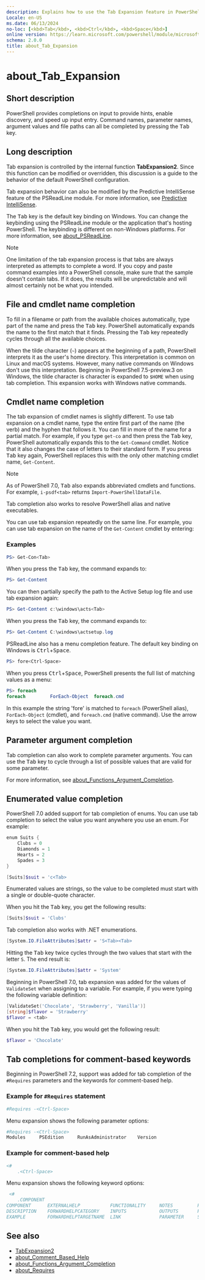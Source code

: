 ```yaml
---
description: Explains how to use the Tab Expansion feature in PowerShell.
Locale: en-US
ms.date: 06/13/2024
no-loc: [<kbd>Tab</kbd>, <kbd>Ctrl</kbd>, <kbd>Space</kbd>]
online version: https://learn.microsoft.com/powershell/module/microsoft.powershell.core/about/about_tab_expansion?view=powershell-7.6&WT.mc_id=ps-gethelp
schema: 2.0.0
title: about_Tab_Expansion
---
```

# about_Tab_Expansion

## Short description

PowerShell provides completions on input to provide hints, enable discovery,
and speed up input entry. Command names, parameter names, argument values and
file paths can all be completed by pressing the <kbd>Tab</kbd> key.

## Long description

Tab expansion is controlled by the internal function **TabExpansion2**. Since
this function can be modified or overridden, this discussion is a guide to the
behavior of the default PowerShell configuration.

Tab expansion behavior can also be modified by the Predictive IntelliSense
feature of the PSReadLine module. For more information, see
[Predictive IntelliSense][01].

The <kbd>Tab</kbd> key is the default key binding on Windows. You can change
the keybinding using the PSReadLine module or the application that's hosting
PowerShell. The keybinding is different on non-Windows platforms. For more
information, see [about_PSReadLine][02].

> [!NOTE]
> One limitation of the tab expansion process is that tabs are always
> interpreted as attempts to complete a word. If you copy and paste command
> examples into a PowerShell console, make sure that the sample doesn't
> contain tabs. If it does, the results will be unpredictable and will almost
> certainly not be what you intended.

## File and cmdlet name completion

To fill in a filename or path from the available choices automatically, type
part of the name and press the <kbd>Tab</kbd> key. PowerShell automatically
expands the name to the first match that it finds. Pressing the <kbd>Tab</kbd>
key repeatedly cycles through all the available choices.

When the tilde character (`~`) appears at the beginning of a path, PowerShell
interprets it as the user's home directory. This interpretation is common on
Linux and macOS systems. However, many native commands on Windows don't use
this interpretation. Beginning in PowerShell 7.5-preview.3 on Windows, the
tilde character is character is expanded to `$HOME` when using tab completion.
This expansion works with Windows native commands.

## Cmdlet name completion

The tab expansion of cmdlet names is slightly different. To use tab expansion
on a cmdlet name, type the entire first part of the name (the verb) and the
hyphen that follows it. You can fill in more of the name for a partial match.
For example, if you type `get-co` and then press the <kbd>Tab</kbd> key,
PowerShell automatically expands this to the `Get-Command` cmdlet. Notice that
it also changes the case of letters to their standard form. If you press
<kbd>Tab</kbd> key again, PowerShell replaces this with the only other matching
cmdlet name, `Get-Content`.

> [!NOTE]
> As of PowerShell 7.0, <kbd>Tab</kbd> also expands abbreviated cmdlets and
> functions. For example, `i-psdf<tab>` returns `Import-PowerShellDataFile`.

Tab completion also works to resolve PowerShell alias and native executables.

You can use tab expansion repeatedly on the same line. For example, you can use
tab expansion on the name of the `Get-Content` cmdlet by entering:

### Examples

```powershell
PS> Get-Con<Tab>
```

When you press the <kbd>Tab</kbd> key, the command expands to:

```powershell
PS> Get-Content
```

You can then partially specify the path to the Active Setup log file and use
tab expansion again:

```powershell
PS> Get-Content c:\windows\acts<Tab>
```

When you press the <kbd>Tab</kbd> key, the command expands to:

```powershell
PS> Get-Content C:\windows\actsetup.log
```

PSReadLine also has a menu completion feature. The default key binding on
Windows is <kbd>Ctrl</kbd>+<kbd>Space</kbd>.

```powershell
PS> fore<Ctrl-Space>
```

When you press <kbd>Ctrl</kbd>+<kbd>Space</kbd>, PowerShell presents the full
list of matching values as a menu:

```powershell
PS> foreach
foreach         ForEach-Object  foreach.cmd
```

In this example the string 'fore' is matched to `foreach` (PowerShell alias),
`ForEach-Object` (cmdlet), and `foreach.cmd` (native command). Use the arrow
keys to select the value you want.

## Parameter argument completion

Tab completion can also work to complete parameter arguments. You can use the
<kbd>Tab</kbd> key to cycle through a list of possible values that are valid
for some parameter.

For more information, see [about_Functions_Argument_Completion][04].

## Enumerated value completion

PowerShell 7.0 added support for tab completion of enums. You can use tab
completion to select the value you want anywhere you use an enum. For example:

```powershell
enum Suits {
    Clubs = 0
    Diamonds = 1
    Hearts = 2
    Spades = 3
}

[Suits]$suit = 'c<Tab>
```

Enumerated values are strings, so the value to be completed must start with a
single or double-quote character.

When you hit the <kbd>Tab</kbd> key, you get the following results:

```powershell
[Suits]$suit = 'Clubs'
```

Tab completion also works with .NET enumerations.

```powershell
[System.IO.FileAttributes]$attr = 'S<Tab><Tab>
```

Hitting the <kbd>Tab</kbd> key twice cycles through the two values that start
with the letter `S`. The end result is:

```powershell
[System.IO.FileAttributes]$attr = 'System'
```

Beginning in PowerShell 7.0, tab expansion was added for the values of
`ValidateSet` when assigning to a variable. For example, if you were typing the
following variable definition:

```powershell
[ValidateSet('Chocolate', 'Strawberry', 'Vanilla')]
[string]$flavor = 'Strawberry'
$flavor = <tab>
```

When you hit the <kbd>Tab</kbd> key, you would get the following result:

```powershell
$flavor = 'Chocolate'
```

## Tab completions for comment-based keywords

Beginning in PowerShell 7.2, support was added for tab completion of the
`#Requires` parameters and the keywords for comment-based help.

### Example for `#Requires` statement

```powershell
#Requires -<Ctrl-Space>
```

Menu expansion shows the following parameter options:

```powershell
#Requires -<Ctrl-Space>
Modules     PSEdition     RunAsAdministrator    Version
```

### Example for comment-based help

```powershell
<#
    .<Ctrl-Space>
```

Menu expansion shows the following keyword options:

```powershell
 <#
    .COMPONENT
COMPONENT      EXTERNALHELP           FUNCTIONALITY     NOTES         REMOTEHELPRUNSPACE
DESCRIPTION    FORWARDHELPCATEGORY    INPUTS            OUTPUTS       ROLE
EXAMPLE        FORWARDHELPTARGETNAME  LINK              PARAMETER     SYNOPSIS
```

## See also

- [TabExpansion2][06]
- [about_Comment_Based_Help][03]
- [about_Functions_Argument_Completion][04]
- [about_Requires][05]

<!-- link references -->
[01]: /powershell/module/psreadline/about/about_psreadline#predictive-intellisense
[02]: /powershell/module/psreadline/about/about_psreadline#completion-functions
[03]: about_Comment_Based_Help.md
[04]: about_Functions_Argument_Completion.md
[05]: about_Requires.md
[06]: xref:Microsoft.PowerShell.Core.TabExpansion2
